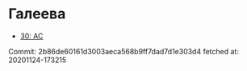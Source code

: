 # Галеева
- [30: AC](30.md)

Commit: 2b86de60161d3003aeca568b9ff7dad7d1e303d4
 fetched at: 20201124-173215
